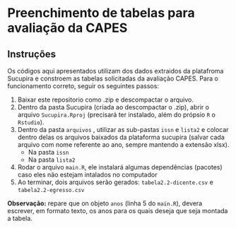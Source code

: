 # Preenchimento de tabelas para avaliação da CAPES

## Instruções

Os códigos aqui apresentados utilizam dos dados extraidos da platafroma Sucupira e constroem as tabelas solicitadas da avaliação CAPES. Para o funcionamento correto, seguir os seguintes passos:

1. Baixar este repositorio como .zip e descompactar o arquivo.
2. Dentro da pasta Sucupira (criada ao descompactar o .zip), abrir o arquivo `Sucupira.Rproj` (precisará ter instalado, além do própsio `R` o `Rstudio`).
3. Dentro da pasta `arquivos` , utilizar as sub-pastas `issn` e `lista2` e colocar dentro delas os arquivos baixados da plataforma sucupira (salvar cada arquivo com nome referente ao ano, sempre mantendo a extensão xlsx).
    *  Na pasta `issn`
    *  Na pasta `lista2`
4. Rodar o arquivo `main.R`, ele instalará algumas dependências (pacotes) caso eles não estejam intalados no computador
5. Ao terminar, dois arquivos serão gerados: `tabela2.2-dicente.csv` e `tabela2.2-egresso.csv`


**Observação:** repare que on objeto `anos` (linha 5 do `main.R`), devera escrever, em formato texto, os anos para os quais deseja que seja montada a tabela.
